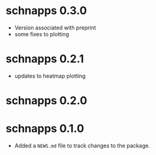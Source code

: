 # schnapps 0.3.0

* Version associated with preprint
* some fixes to plotting

# schnapps 0.2.1

* updates to heatmap plotting

# schnapps 0.2.0

# schnapps 0.1.0

* Added a `NEWS.md` file to track changes to the package.
